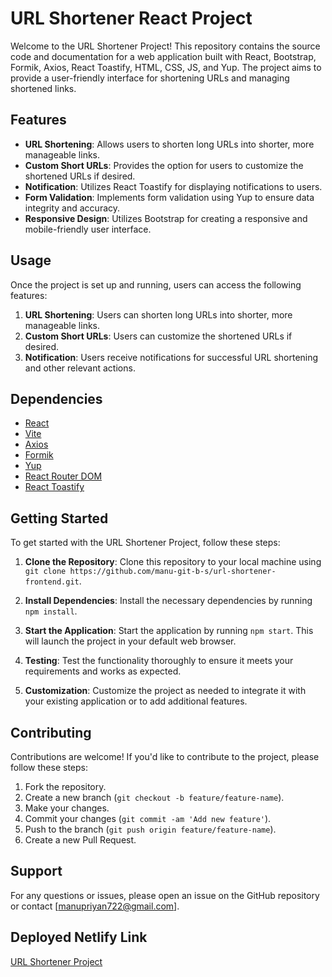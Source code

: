 # URL Shortener React Project

Welcome to the URL Shortener Project! This repository contains the source code and documentation for a web application built with React, Bootstrap, Formik, Axios, React Toastify, HTML, CSS, JS, and Yup. The project aims to provide a user-friendly interface for shortening URLs and managing shortened links.

## Features

- **URL Shortening**: Allows users to shorten long URLs into shorter, more manageable links.
- **Custom Short URLs**: Provides the option for users to customize the shortened URLs if desired.
- **Notification**: Utilizes React Toastify for displaying notifications to users.
- **Form Validation**: Implements form validation using Yup to ensure data integrity and accuracy.
- **Responsive Design**: Utilizes Bootstrap for creating a responsive and mobile-friendly user interface.

## Usage

Once the project is set up and running, users can access the following features:

1. **URL Shortening**: Users can shorten long URLs into shorter, more manageable links.
2. **Custom Short URLs**: Users can customize the shortened URLs if desired.
3. **Notification**: Users receive notifications for successful URL shortening and other relevant actions.

## Dependencies

- [React](https://reactjs.org/)
- [Vite](https://vitejs.dev/)
- [Axios](https://axios-http.com/)
- [Formik](https://formik.org/)
- [Yup](https://github.com/jquense/yup)
- [React Router DOM](https://reactrouter.com/)
- [React Toastify](https://fkhadra.github.io/react-toastify/)

## Getting Started

To get started with the URL Shortener Project, follow these steps:

1. **Clone the Repository**: Clone this repository to your local machine using `git clone https://github.com/manu-git-b-s/url-shortener-frontend.git`.

2. **Install Dependencies**: Install the necessary dependencies by running `npm install`.

3. **Start the Application**: Start the application by running `npm start`. This will launch the project in your default web browser.

4. **Testing**: Test the functionality thoroughly to ensure it meets your requirements and works as expected.

5. **Customization**: Customize the project as needed to integrate it with your existing application or to add additional features.

## Contributing

Contributions are welcome! If you'd like to contribute to the project, please follow these steps:

1. Fork the repository.
2. Create a new branch (`git checkout -b feature/feature-name`).
3. Make your changes.
4. Commit your changes (`git commit -am 'Add new feature'`).
5. Push to the branch (`git push origin feature/feature-name`).
6. Create a new Pull Request.

## Support

For any questions or issues, please open an issue on the GitHub repository or contact [manupriyan722@gmail.com].

## Deployed Netlify Link

[URL Shortener Project](https://manu-url-shortener.netlify.app/)
